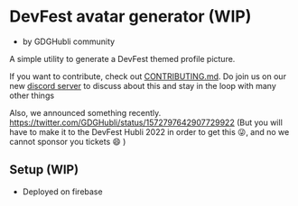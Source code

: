 # DevFest avatar generator (WIP)
- by GDGHubli community

A simple utility to generate a DevFest themed profile picture. 

If you want to contribute, check out [CONTRIBUTING.md](https://github.com/GDGHubli/devfest-profile-picture-maker/blob/main/CONTRIBUTING.md). 
Do join us on our new [discord server](https://discord.gg/eddBwmgnqj) to discuss about this and stay in the loop with many other things

Also, we announced something recently. https://twitter.com/GDGHubli/status/1572797642907729922 (But you will have to make it to the DevFest Hubli 2022 in order to get this 😜, and no we cannot sponsor you tickets 😄 )

## Setup (WIP)
- Deployed on firebase

